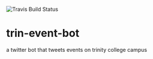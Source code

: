 ![Travis Build Status](https://travis-ci.org/zorawar87/trin-event-bot.svg?branch=master)
# trin-event-bot
a twitter bot that tweets events on trinity college campus
